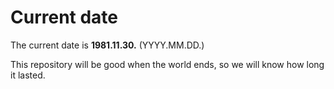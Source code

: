# Current date

The current date is **1981.11.30.** (YYYY.MM.DD.)

This repository will be good when the world ends, so we will know how long it lasted.